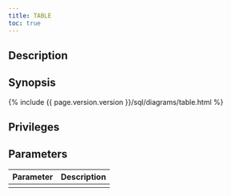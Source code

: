```yaml
---
title: TABLE
toc: true
---
```


## Description

## Synopsis

<div>
{%  include {{  page.version.version  }}/sql/diagrams/table.html %}
</div>

## Privileges

## Parameters

| Parameter | Description |
|-----------|-------------|
|  |  |
